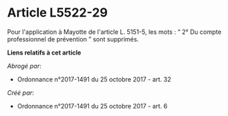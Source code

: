 # Article L5522-29

Pour l'application à Mayotte de l'article L. 5151-5, les mots : “ 2° Du compte professionnel de prévention ” sont supprimés.

**Liens relatifs à cet article**

_Abrogé par_:

  - Ordonnance n°2017-1491 du 25 octobre 2017 - art. 32

_Créé par_:

  - Ordonnance n°2017-1491 du 25 octobre 2017 - art. 6
